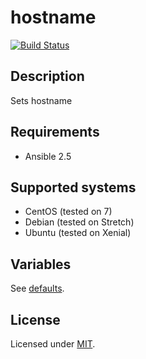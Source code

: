 # hostname

[![Build Status](https://travis-ci.org/krzysztof-magosa/ansible-role-hostname.svg?branch=master)](https://travis-ci.org/krzysztof-magosa/ansible-role-hostname)

## Description
Sets hostname

## Requirements
* Ansible 2.5

## Supported systems
* CentOS (tested on 7)
* Debian (tested on Stretch)
* Ubuntu (tested on Xenial)

## Variables
See [defaults](defaults/main.yml).

## License
Licensed under [MIT](LICENSE.txt).
